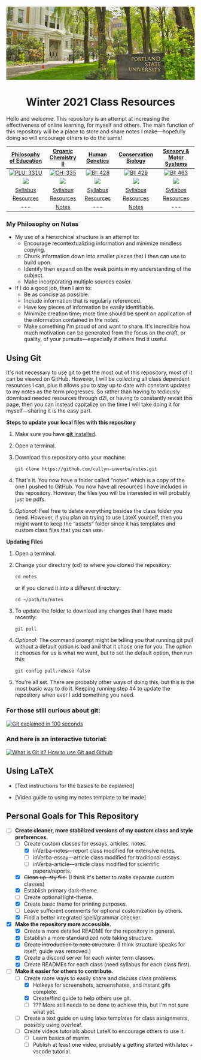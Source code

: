 ![Portland State University](assets/images/psu.jpg)

<center> <h1>Winter 2021 Class Resources</h1></center>
 
Hello and welcome. This repository is an attempt at increasing the effectiveness of online learning, for myself and others. The main function of this repository will be a place to store and share notes I make&mdash;hopefully doing so will encourage others to do the same!

<center>

|                                 [Philosophy of Education](/phl-331 "Go to class page")                                 |                                   [Organic Chemistry II](/ch-335 "Go to class page")                                   |                                      [Human Genetics](/bi-428 "Go to class page")                                      |                                   [Conservation Biology](/bi-429 "Go to class page")                                   |                                 [Sensory & Motor Systems](/bi-463 "Go to class page")                                  |
| :--------------------------------------------------------------------------------------------------------------------: | :--------------------------------------------------------------------------------------------------------------------: | :--------------------------------------------------------------------------------------------------------------------: | :--------------------------------------------------------------------------------------------------------------------: | :--------------------------------------------------------------------------------------------------------------------: |
|      [![PLU: 331U](assets/images/phl-331U.ico)](https://discord.gg/6ckYfNF6WU "Join PHL: 331U Discord Server 🥳")      |         [![CH: 335](assets/images/ch-335.ico)](https://discord.gg/xgS9NMVyRY "Join CH: 335 Discord Server 🥳")         |         [![BI: 428](assets/images/bi-428.ico)](https://discord.gg/VNcNWddVKZ "Join BI: 428 Discord Server 🥳")         |         [![BI: 429](assets/images/bi-429.ico)](https://discord.gg/EVJfcwzMg3 "Join BI: 429 Discord Server 🥳")         |         [![BI: 463](assets/images/bi-463.ico)](https://discord.gg/DHGub8zxzZ "Join BI: 463 Discord Server 🥳")         |
| <a href="https://discord.gg/6ckYfNF6WU"><img src="https://img.shields.io/discord/790800309924528170?logo=discord"></a> | <a href="https://discord.gg/xgS9NMVyRY"><img src="https://img.shields.io/discord/760937229798604850?logo=discord"></a> | <a href="https://discord.gg/VNcNWddVKZ"><img src="https://img.shields.io/discord/790762936234147860?logo=discord"></a> | <a href="https://discord.gg/EVJfcwzMg3"><img src="https://img.shields.io/discord/790737836571492462?logo=discord"></a> | <a href="https://discord.gg/DHGub8zxzZ"><img src="https://img.shields.io/discord/790760762418659349?logo=discord"></a> |
|                                  [Syllabus](phl-331/philosophy-of-education-W21.pdf)                                   |                                    [Syllabus](ch-335/organic-chemistry-II-W21.pdf)                                     |                                       [Syllabus](bi-428/Human-Genetics-W21.pdf)                                        |                                    [Syllabus](bi-429/conservation-biology-W21.pdf)                                     |                                      [Syllabus](bi-463/motor-and-sensory-W21.pdf)                                      |
|                            [Resources](/phl-331#weekly-schedule "Jump to course materials")                            |                            [Resources](/ch-335#Course-materials "Jump to course materials")                            |                            [Resources](/bi-428#Course-materials "Jump to course materials")                            |                            [Resources](/bi-429#Course-materials "Jump to course materials")                            |                            [Resources](/bi-463#Course-materials "Jump to course materials")                            |
|                                                          ---                                                           |                                    [Notes](/ch-335/ch-335.pdf "Jump to notes pdf")                                     |                                                          ---                                                           |                                    [Notes](/bi-429/bi-429.pdf "Jump to notes pdf")                                     |                                                          ---                                                           |

</center>

### My Philosophy on Notes

- My use of a hierarchical structure is an attempt to:
  - Encourage recontextualizing information and minimize mindless copying.
  - Chunk information down into smaller pieces that I then can use to build upon.
  - Identify then expand on the weak points in my understanding of the subject.
  - Make incorporating multiple sources easier.
- If I do a good job, then I aim to:
  - Be as concise as possible.
  - Include information that is regularly referenced.
  - Have key pieces of information be easily identifiable.
  - Minimize creation time; more time should be spent on application of the information contained in the notes.
  - Make something I'm proud of and want to share. It's incredible how much motivation can be generated from the focus on the craft, or quality, of your pursuits&mdash;especially if others find it useful.

## Using Git

It's not necessary to use git to get the most out of this repository, most of it can be viewed on GitHub. However, I will be collecting all class dependent resources I can, plus it allows you to stay up to date with constant updates to my notes as the term progresses. So rather than having to tediously download needed resources through d2l, or having to constantly revisit this page, then you can instead capitalize on the time I will take doing it for myself&mdash;sharing it is the easy part.

**Steps to update your local files with this repository**

1. Make sure you have [**git** installed](https://git-scm.com/book/en/v2/Getting-Started-Installing-Git).
2. Open a terminal.
3. Download this repository onto your machine:

   ```
   git clone https://github.com/cullyn-inverba/notes.git
   ```

4. That's it. You now have a folder called &ldquo;notes&rdquo; which is a copy of the one I pushed to GitHub. You now have all resources I have included in this repository. However, the files you will be interested in will probably just be pdfs.

5. _Optional:_ Feel free to delete everything besides the class folder you need. However, if you plan on trying to use LateX yourself, then you might want to keep the &ldquo;assets&rdquo; folder since it has templates and custom class files that you can use.

**Updating Files**

1. Open a terminal.
2. Change your directory (cd) to where you cloned the repository:

   ```
   cd notes
   ```

   or if you cloned it into a different directory:

   ```
   cd ~/path/to/notes
   ```

3. To update the folder to download any changes that I have made recently:
   ```
   git pull
   ```
4. _Optional:_ The command prompt might be telling you that running git pull without a default option is bad and that it chose one for you. The option it chooses for us is what we want, but to set the default option, then run this:
   ```
   git config pull.rebase false
   ```
5. You're all set. There are probably other ways of doing this, but this is the most basic way to do it. Keeping running step #4 to update the repository when ever I add something you need.

### For those still curious about git:

[![Git explained in 100 seconds](http://img.youtube.com/vi/hwP7WQkmECE/0.jpg)](http://www.youtube.com/watch?v=hwP7WQkmECE "Git Explained in 100 Seconds")

### And here is an interactive tutorial:

[![What is Git It? How to use Git and Github](http://img.youtube.com/vi/HkdAHXoRtos/0.jpg)](http://www.youtube.com/watch?v=HkdAHXoRtos "What is Git It? How to use Git and Github")

## Using LaTeX

- [Text instructions for the basics to be explained]

- [Video guide to using my notes template to be made]

## Personal Goals for This Repository

- [ ] **Create cleaner, more stabilized versions of my custom class and style preferences.**
  - [ ] Create custom classes for essays, articles, notes.
    - [x] inVerba-notes&mdash;report class modified for extensive notes.
    - [ ] inVerba-essay&mdash;article class modified for traditional essays.
    - [ ] inVerba-article&mdash;article class modified for scientific papers/reports.
  - [x] ~~Clean up .sty file.~~ (I think it's better to make separate custom classes)
  - [x] Establish primary dark-theme.
  - [ ] Create optional light-theme.
  - [x] Create basic theme for printing purposes.
  - [ ] Leave sufficient comments for optional customization by others.
  - [x] Find a better integrated spell/grammar checker.
- [x] **Make the repository more accessible.**
  - [x] Create a more detailed README for the repository in general.
  - [x] Establish a more standardized note taking structure.
  - [x] ~~Create introduction to note structure.~~ (I think structure speaks for itself; guide was removed.)
  - [x] Create a discord server for each winter term classes.
  - [x] Create READMEs for each class (need syllabus for each class first).
- [ ] **Make it easier for others to contribute.**
  - [ ] Create more ways to easily share and discuss class problems.
    - [x] Hotkeys for screenshots, screenshares, and instant gifs complete.
    - [x] Create/find guide to help others use git.
    - [ ] ??? More still needs to be done to achieve this, but I'm not sure what yet.
  - [ ] Create a text guide on using latex templates for class assignments, possibly using overleaf.
  - [ ] Create videos tutorials about LateX to encourage others to use it.
    - [ ] Learn basics of manim.
    - [ ] Publish at least one video, probably a getting started with latex + vscode tutorial.
